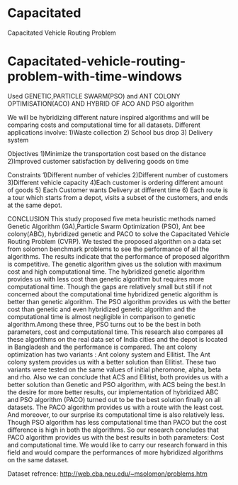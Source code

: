 # Capacitated
Capacitated Vehicle Routing Problem
# Capacitated-vehicle-routing-problem-with-time-windows
Used GENETIC,PARTICLE SWARM(PSO) and ANT COLONY OPTIMISATION(ACO) AND HYBRID OF ACO AND PSO algorithm

We will be hybridizing different nature inspired algorithms and will be comparing costs and computational time for all datasets. 
Different applications involve: 
1)Waste collection 
2) School bus drop 
3) Delivery system 

Objectives 
1)Minimize the transportation cost based on the distance 
2)Improved customer satisfaction by delivering goods on time 

Constraints 
1)Different number of vehicles 
2)Different number of customers 
3)Different vehicle capacity 
4)Each customer is ordering different amount of goods 
5) Each Customer wants Delivery at different time 
6) Each route is a tour which starts from a depot, visits a subset of the customers, and ends at the same depot. 

CONCLUSION
This study proposed five meta heuristic methods named Genetic Algorithm (GA),Particle Swarm Optimization (PSO), Ant bee colony(ABC), hybridized genetic and PACO to solve the Capacitated Vehicle Routing Problem (CVRP). We tested the proposed algorithm on a data set from solomon benchmark problems to see the performance of all the algorithms. The results indicate that the performance of proposed algorithm is competitive. The genetic algorithm gives us the solution with maximum cost and high computational time. The hybridized genetic algorithm provides us with less cost than genetic algorithm but requires more computational time. Though the gaps are relatively small but still if not concerned about the computational time hybridized genetic algorithm is better than genetic algorithm. The PSO algorithm provides us with the better cost than genetic and even hybridized genetic algorithm and the computational time is almost negligible in comparison to genetic algorithm.Among these three, PSO turns out to be the best in both parameters, cost and computational time. 
This research also compares all these algorithms on the real data set of India cities and the depot is located in Bangladesh and the performance is compared. The ant colony optimization has two variants : Ant colony system and Ellitist. 
The Ant colony system provides us with a better solution than Ellitist. These two variants were tested on the same values of initial pheromone, alpha, beta and rho. Also we can conclude that ACS and Ellitist, both provides us with a better solution than Genetic and PSO algorithm, with ACS being the best.In the desire for more better results, our implementation of hybridized ABC and PSO algorithm (PACO) turned out to be the best solution finally on all datasets. The PACO algorithm provides us with a route with the least cost. And moreover, to our surprise its computational time is also relatively less. Though PSO algorithm has less computational time than PACO but the cost difference is high in both the algorithms. 
So our research concludes that PACO algorithm provides us with the best results in both parameters: Cost and computational time. 
We would like to carry our research forward in this field and would compare the performances of more hybridized algorithms on the same dataset. 

Dataset refrence:
http://web.cba.neu.edu/~msolomon/problems.htm




